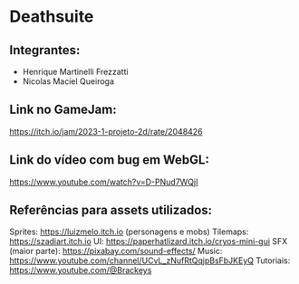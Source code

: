 # Deathsuite

## Integrantes:
- Henrique Martinelli Frezzatti
- Nicolas Maciel Queiroga

## Link no GameJam:

https://itch.io/jam/2023-1-projeto-2d/rate/2048426

## Link do vídeo com bug em WebGL:
https://www.youtube.com/watch?v=D-PNud7WQjI

## Referências para assets utilizados:

Sprites: https://luizmelo.itch.io (personagens e mobs)
Tilemaps: https://szadiart.itch.io
UI: https://paperhatlizard.itch.io/cryos-mini-gui
SFX (maior parte): https://pixabay.com/sound-effects/
Music: https://www.youtube.com/channel/UCvL_zNufRtQqjpBsFbJKEyQ
Tutoriais: https://www.youtube.com/@Brackeys

